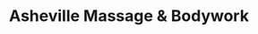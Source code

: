 ---
title: "Asheville Massage & Bodywork"
url: /asheville/asheville-massage-and-bodywork/
shop: massage
---
